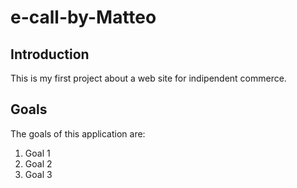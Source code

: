 # e-call-by-Matteo

## Introduction
This is my first project about a web site for indipendent commerce.

## Goals
The goals of this application are:
1. Goal 1
2. Goal 2
3. Goal 3
